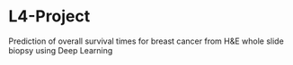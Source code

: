 # L4-Project
Prediction of overall survival times for breast cancer from H&amp;E whole slide biopsy using Deep Learning
